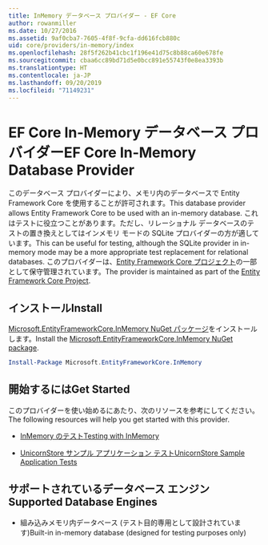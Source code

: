 ```yaml
---
title: InMemory データベース プロバイダー - EF Core
author: rowanmiller
ms.date: 10/27/2016
ms.assetid: 9af0cba7-7605-4f8f-9cfa-dd616fcb880c
uid: core/providers/in-memory/index
ms.openlocfilehash: 28f5f262b41cbc1f196e41d75c8b88ca60e678fe
ms.sourcegitcommit: cbaa6cc89bd71d5e0bcc891e55743f0e8ea3393b
ms.translationtype: HT
ms.contentlocale: ja-JP
ms.lasthandoff: 09/20/2019
ms.locfileid: "71149231"
---
```

# <a name="ef-core-in-memory-database-provider"></a><span data-ttu-id="3474c-102">EF Core In-Memory データベース プロバイダー</span><span class="sxs-lookup"><span data-stu-id="3474c-102">EF Core In-Memory Database Provider</span></span>

<span data-ttu-id="3474c-103">このデータベース プロバイダーにより、メモリ内のデータベースで Entity Framework Core を使用することが許可されます。</span><span class="sxs-lookup"><span data-stu-id="3474c-103">This database provider allows Entity Framework Core to be used with an in-memory database.</span></span> <span data-ttu-id="3474c-104">これはテストに役立つことがあります。ただし、リレーショナル データベースのテストの置き換えとしてはインメモリ モードの SQLite プロバイダーの方が適しています。</span><span class="sxs-lookup"><span data-stu-id="3474c-104">This can be useful for testing, although the SQLite provider in in-memory mode may be a more appropriate test replacement for relational databases.</span></span> <span data-ttu-id="3474c-105">このプロバイダーは、[Entity Framework Core プロジェクト](https://github.com/aspnet/EntityFrameworkCore)の一部として保守管理されています。</span><span class="sxs-lookup"><span data-stu-id="3474c-105">The provider is maintained as part of the [Entity Framework Core Project](https://github.com/aspnet/EntityFrameworkCore).</span></span>

## <a name="install"></a><span data-ttu-id="3474c-106">インストール</span><span class="sxs-lookup"><span data-stu-id="3474c-106">Install</span></span>

<span data-ttu-id="3474c-107">[Microsoft.EntityFrameworkCore.InMemory NuGet パッケージ](https://www.nuget.org/packages/Microsoft.EntityFrameworkCore.InMemory/)をインストールします。</span><span class="sxs-lookup"><span data-stu-id="3474c-107">Install the [Microsoft.EntityFrameworkCore.InMemory NuGet package](https://www.nuget.org/packages/Microsoft.EntityFrameworkCore.InMemory/).</span></span>

``` powershell
Install-Package Microsoft.EntityFrameworkCore.InMemory
```

## <a name="get-started"></a><span data-ttu-id="3474c-108">開始するには</span><span class="sxs-lookup"><span data-stu-id="3474c-108">Get Started</span></span>

<span data-ttu-id="3474c-109">このプロバイダーを使い始めるにあたり、次のリソースを参考にしてください。</span><span class="sxs-lookup"><span data-stu-id="3474c-109">The following resources will help you get started with this provider.</span></span>
* [<span data-ttu-id="3474c-110">InMemory のテスト</span><span class="sxs-lookup"><span data-stu-id="3474c-110">Testing with InMemory</span></span>](../../miscellaneous/testing/in-memory.md)

* [<span data-ttu-id="3474c-111">UnicornStore サンプル アプリケーション テスト</span><span class="sxs-lookup"><span data-stu-id="3474c-111">UnicornStore Sample Application Tests</span></span>](https://github.com/rowanmiller/UnicornStore/blob/master/UnicornStore/src/UnicornStore.Tests/Controllers/ShippingControllerTests.cs)

## <a name="supported-database-engines"></a><span data-ttu-id="3474c-112">サポートされているデータベース エンジン</span><span class="sxs-lookup"><span data-stu-id="3474c-112">Supported Database Engines</span></span>

* <span data-ttu-id="3474c-113">組み込みメモリ内データベース (テスト目的専用として設計されています)</span><span class="sxs-lookup"><span data-stu-id="3474c-113">Built-in in-memory database (designed for testing purposes only)</span></span>
